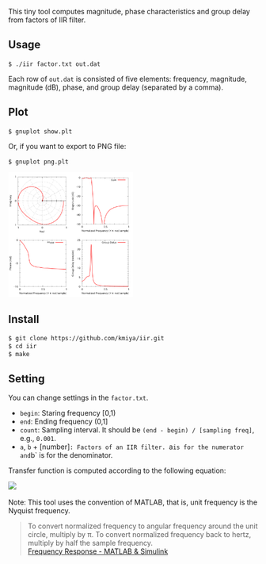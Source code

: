 This tiny tool computes magnitude, phase characteristics and group delay from factors of IIR filter.

## Usage

    $ ./iir factor.txt out.dat

Each row of `out.dat` is consisted of five elements: frequency, magnitude, magnitude (dB), phase, and group delay (separated by a comma).

## Plot
    $ gnuplot show.plt

Or, if you want to export to PNG file:

    $ gnuplot png.plt

<img width="50%" height="50%" alt="Export to PNG" src="./out_sample.png"></img>

## Install

    $ git clone https://github.com/kmiya/iir.git
    $ cd iir
    $ make

## Setting

You can change settings in the `factor.txt`.

 - `begin`: Staring frequency [0,1)
 - `end`: Ending frequency (0,1]
 - `count`: Sampling interval. It should be `(end - begin) / [sampling freq]`, e.g., `0.001`.
 - `a`, `b` + [number]`: Factors of an IIR filter. `a` is for the numerator and `b` is for the denominator.

Transfer function is computed according to the following equation:

<img src="http://chart.apis.google.com/chart?cht=tx&chl=\displaystyle H(z)=\frac{\sum^M_{m=0}a_mz^{-m}}{\sum^N_{n=0}b_nz^{-n}}"></img>

Note: This tool uses the convention of MATLAB, that is, unit frequency is the Nyquist frequency.

 > To convert normalized frequency to angular frequency around the unit circle, multiply by π.
 > To convert normalized frequency back to hertz, multiply by half the sample frequency.<br>
 > [Frequency Response - MATLAB & Simulink](http://www.mathworks.com/help/signal/ug/frequency-response.html)

